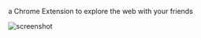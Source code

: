 a Chrome Extension to explore the web with your friends

![screenshot](documentation/test_screens.gif)